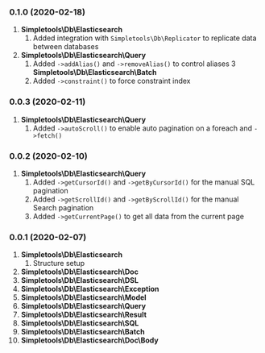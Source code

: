 ### 0.1.0 (2020-02-18)
1. **Simpletools\Db\Elasticsearch**
    1. Added integration with `Simpletools\Db\Replicator` to replicate data between databases
2. **Simpletools\Db\Elasticsearch\Query**
    1. Added `->addAlias()` and `->removeAlias()` to control aliases
3 **Simpletools\Db\Elasticsearch\Batch**
    1. Added `->constraint()` to force constraint index

### 0.0.3 (2020-02-11)
1. **Simpletools\Db\Elasticsearch\Query**
    1. Added `->autoScroll()` to enable auto pagination on a foreach and `->fetch()`

### 0.0.2 (2020-02-10)
1. **Simpletools\Db\Elasticsearch\Query**
    1. Added `->getCursorId()` and `->getByCursorId()` for the manual SQL pagination
    2. Added `->getScrollId()` and `->getByScrollId()` for the manual Search pagination
    3. Added `->getCurrentPage()` to get all data from the current page
        
### 0.0.1 (2020-02-07)
1. **Simpletools\Db\Elasticsearch**
    1. Structure setup
2. **Simpletools\Db\Elasticsearch\Doc**
3. **Simpletools\Db\Elasticsearch\DSL**
4. **Simpletools\Db\Elasticsearch\Exception**
5. **Simpletools\Db\Elasticsearch\Model**
6. **Simpletools\Db\Elasticsearch\Query**
7. **Simpletools\Db\Elasticsearch\Result**
8. **Simpletools\Db\Elasticsearch\SQL**
9. **Simpletools\Db\Elasticsearch\Batch**
10. **Simpletools\Db\Elasticsearch\Doc\Body**